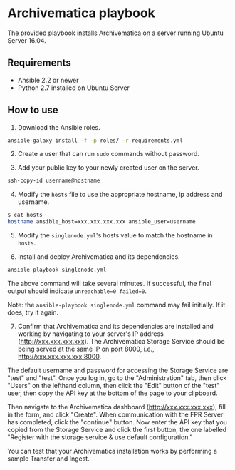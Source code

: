 # Archivematica playbook

The provided playbook installs Archivematica on a server running Ubuntu Server 16.04.

## Requirements

- Ansible 2.2 or newer
- Python 2.7 installed on Ubuntu Server

## How to use

1. Download the Ansible roles.

  ```bash
  ansible-galaxy install -f -p roles/ -r requirements.yml
  ```

2. Create a user that can run `sudo` commands without password.

3. Add your public key to your newly created user on the server.

```bash
ssh-copy-id username@hostname
```

4. Modify the `hosts` file to use the appropriate hostname, ip address and username.

```bash
$ cat hosts
hostname ansible_host=xxx.xxx.xxx.xxx ansible_user=username
```

5. Modify the `singlenode.yml`'s hosts value to match the hostname in `hosts`.

6. Install and deploy Archivematica and its dependencies.

```bash
ansible-playbook singlenode.yml
```

The above command will take several minutes. If successful, the final output should indicate `unreachable=0 failed=0`.

Note: the `ansible-playbook singlenode.yml` command may fail initially. If it does, try it again.

7. Confirm that Archivematica and its dependencies are installed and working by navigating to your server's IP address (http://xxx.xxx.xxx.xxx).
  The Archivematica Storage Service should be being served at the same IP on port 8000, i.e., http://xxx.xxx.xxx.xxx:8000.

The default username and password for accessing the Storage Service are "test"
and "test". Once you log in, go to the "Administration" tab, then click "Users"
on the lefthand column, then click the "Edit" button of the "test" user, then
copy the API key at the bottom of the page to your clipboard.

Then navigate to the Archivematica dashboard (http://xxx.xxx.xxx.xxx), fill in
the form, and click "Create". When communication with the FPR Server has
completed, click the "continue" button. Now enter the API key that you copied
from the Storage Service and click the first button, the one labelled "Register
with the storage service & use default configuration."

You can test that your Archivematica installation works by performing a sample
Transfer and Ingest.
